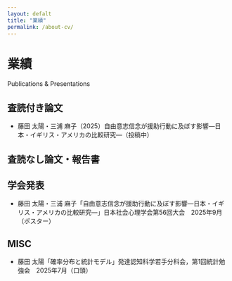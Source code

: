 ```yaml
---
layout: defalt
title: "業績"
permalink: /about-cv/
---
```


<div class="page-header">
    <h1>業績</h1>
    <p class="page-subtitle">Publications & Presentations</p>
</div>


<div class="cv-content">
    <div class="cv-section">
        <div class="cv-card">
            <h2>査読付き論文</h2>
            <ul class="cv-list">
                <li>藤田 太陽・三浦 麻子（2025）自由意志信念が援助行動に及ぼす影響―日本・イギリス・アメリカの比較研究―（投稿中）</li>
            </ul>
        </div>
    </div>
    <div class="cv-section">
        <div class="cv-card">
            <h2>査読なし論文・報告書</h2>
        </div>
    </div>
    <div class="cv-section">
        <div class="cv-card">
            <h2>学会発表</h2>
            <ul class="cv-list">
                <li>藤田 太陽・三浦 麻子「自由意志信念が援助行動に及ぼす影響―日本・イギリス・アメリカの比較研究―」日本社会心理学会第56回大会　2025年9月（ポスター）</li>
            </ul>
        </div>
    </div>
    <div class="cv-section">
        <div class="cv-card">
            <h2>MISC</h2>
            <ul class="cv-list">
                <li>藤田 太陽「確率分布と統計モデル」発達認知科学若手分科会，第1回統計勉強会　2025年7月（口頭）</li>
            </ul>
        </div>
    </div>
</div>

